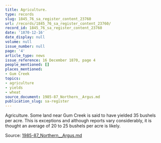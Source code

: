 ```yaml
---
title: Agriculture.
type: records
slug: 1845_76_sa_register_content_23760
url: /records/1845_76_sa_register_content_23760/
record_id: 1845_76_sa_register_content_23760
date: '1870-12-16'
date_display: null
volume: null
issue_number: null
page: '4'
article_type: news
issue_reference: 16 December 1870, page 4
people_mentioned: []
places_mentioned:
- Gum Creek
topics:
- agriculture
- yields
- wheat
source_document: 1985-87_Northern__Argus.md
publication_slug: sa-register
---
```


Agriculture.  Some land near Gum Creek is said to have yielded 35 bushels per acre.  This is exceptions and although reports vary considerably, it is thought an average of 20 to 25 bushels per acre is likely.

Source: [1985-87_Northern__Argus.md](/downloads/markdown/1985-87_Northern__Argus.md)

